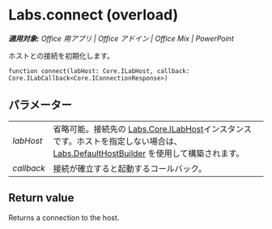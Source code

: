 
# <a name="labs.connect-(overload)"></a>Labs.connect (overload)

 _**適用対象:** Office 用アプリ | Office アドイン | Office Mix | PowerPoint_

ホストとの接続を初期化します。

```
function connect(labHost: Core.ILabHost, callback: Core.ILabCallback<Core.IConnectionResponse>)
```


## <a name="parameters"></a>パラメーター


|||
|:-----|:-----|
| _labHost_|省略可能。接続先の [Labs.Core.ILabHost](../../reference/office-mix/labs.core.ilabhost.md)インスタンスです。ホストを指定しない場合は、[Labs.DefaultHostBuilder](../../reference/office-mix/labs.defaulthostbuilder.md) を使用して構築されます。|
| _callback_|接続が確立すると起動するコールバック。|

## <a name="return-value"></a>Return value

Returns a connection to the host.

